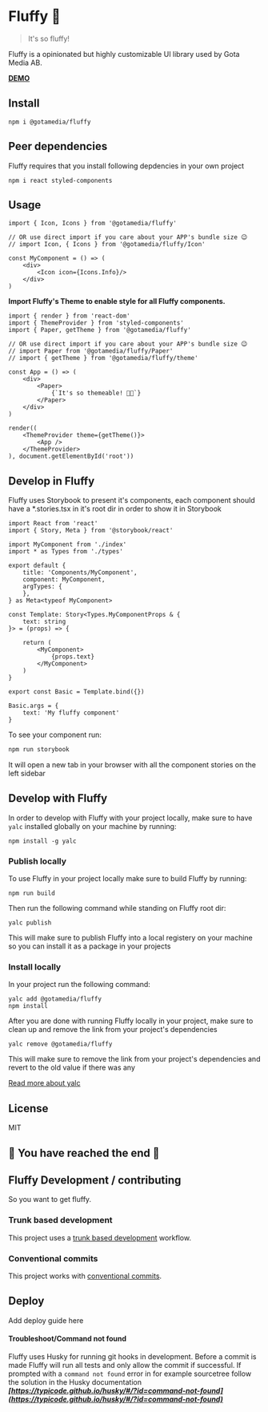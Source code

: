 # Fluffy 🦄

> It's so fluffy!

Fluffy is a opinionated but highly customizable UI library used by Gota Media AB.

**[DEMO](https://fluffy.gotamedia.se)**

## Install

```
npm i @gotamedia/fluffy
```

## Peer dependencies
Fluffy requires that you install following depdencies in your own project
```
npm i react styled-components
```

## Usage
```tsx
import { Icon, Icons } from '@gotamedia/fluffy'

// OR use direct import if you care about your APP's bundle size 😉
// import Icon, { Icons } from '@gotamedia/fluffy/Icon'

const MyComponent = () => (
    <div>
        <Icon icon={Icons.Info}/>
    </div>
)
```

**Import Fluffy's Theme to enable style for all Fluffy components.**
```tsx
import { render } from 'react-dom'
import { ThemeProvider } from 'styled-components'
import { Paper, getTheme } from '@gotamedia/fluffy'

// OR use direct import if you care about your APP's bundle size 😉
// import Paper from '@gotamedia/fluffy/Paper'
// import { getTheme } from '@gotamedia/fluffy/theme'

const App = () => (
    <div>
        <Paper>
            {`It's so themeable! 👩‍🎤`}
        </Paper>
    </div>
)

render((
    <ThemeProvider theme={getTheme()}>
        <App />
    </ThemeProvider>
), document.getElementById('root'))
```

## Develop in Fluffy

Fluffy uses Storybook to present it's components, each component should have a *.stories.tsx in it's root dir in order to show it in Storybook
```tsx
import React from 'react'
import { Story, Meta } from '@storybook/react'

import MyComponent from './index'
import * as Types from './types'

export default {
    title: 'Components/MyComponent',
    component: MyComponent,
    argTypes: {
    },
} as Meta<typeof MyComponent>

const Template: Story<Types.MyComponentProps & {
    text: string
}> = (props) => {

    return (
        <MyComponent>
            {props.text}
        </MyComponent>
    )
}

export const Basic = Template.bind({})

Basic.args = {
    text: 'My fluffy component'
}
```

To see your component run:
```bash
npm run storybook
```

It will open a new tab in your browser with all the component stories on the left sidebar

## Develop with Fluffy

In order to develop with Fluffy with your project locally, make sure to have `yalc` installed globally on your machine by running:
```
npm install -g yalc
```

### Publish locally

To use Fluffy in your project locally make sure to build Fluffy by running:
```
npm run build
```

Then run the following command while standing on Fluffy root dir:
```
yalc publish
```
This will make sure to publish Fluffy into a local registery on your machine so you can install it as a package in your projects

### Install locally

In your project run the following command:
```
yalc add @gotamedia/fluffy
npm install
```

After you are done with running Fluffy locally in your project, make sure to clean up and remove the link from your project's dependencies
```
yalc remove @gotamedia/fluffy
```

This will make sure to remove the link from your project's dependencies and revert to the old value if there was any

[Read more about yalc](https://www.npmjs.com/package/yalc)

## License

MIT

## 🦄 You have reached the end 🦄

## Fluffy Development / contributing
So you want to get fluffy.

### Trunk based development
This project uses a [trunk based development](https://cloud.google.com/architecture/devops/devops-tech-trunk-based-development) workflow.

### Conventional commits
This project works with [conventional commits](https://www.conventionalcommits.org/en/v1.0.0/).

## Deploy
Add deploy guide here

#### Troubleshoot/Command not found
Fluffy uses Husky for running git hooks in development. Before a commit is made Fluffy will run all tests and only allow the commit if successful. If prompted with a `command not found` error in for example sourcetree follow the solution in the Husky documentation ***[https://typicode.github.io/husky/#/?id=command-not-found](https://typicode.github.io/husky/#/?id=command-not-found)***